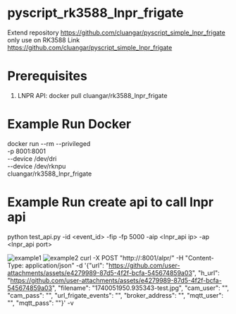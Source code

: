 # pyscript_rk3588_lnpr_frigate
Extend repository https://github.com/cluangar/pyscript_simple_lnpr_frigate only use on RK3588
Link https://github.com/cluangar/pyscript_simple_lnpr_frigate

# Prerequisites
1. LNPR API: docker pull cluangar/rk3588_lnpr_frigate

# Example Run Docker
docker run --rm --privileged \
-p 8001:8001 \
--device /dev/dri \
--device /dev/rknpu \
cluangar/rk3588_lnpr_frigate

# Example Run create api to call lnpr api
python test_api.py -id <event_id> -fip <frigate ip> -fp 5000 -aip <lnpr_api ip> -ap <lnpr_api port>

![example1](https://github.com/user-attachments/assets/e4279989-87d5-4f2f-bcfa-545674859a03)
![example2](https://github.com/user-attachments/assets/194511bb-db35-432f-98f6-d962038f1d6d)
curl -X POST "http://<lnpr api>:8001/alpr/" -H "Content-Type: application/json" -d '{"url": "https://github.com/user-attachments/assets/e4279989-87d5-4f2f-bcfa-545674859a03", "h_url": "https://github.com/user-attachments/assets/e4279989-87d5-4f2f-bcfa-545674859a03", "filename": "1740051950.935343-test.jpg", "cam_user": "", "cam_pass": "", "url_frigate_events": "", "broker_address": "", "mqtt_user": "", "mqtt_pass": ""}' -v

